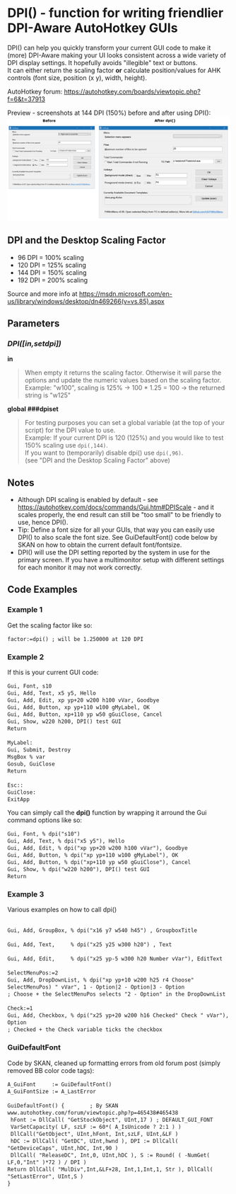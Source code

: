 # DPI() - function for writing friendlier DPI-Aware AutoHotkey GUIs

DPI() can help you quickly transform your current GUI code to make it (more) DPI-Aware making your UI looks consistent
across a wide variety of DPI display settings. It hopefully avoids "illegible" text or buttons.  
It can either return the scaling factor **or** calculate position/values for AHK controls (font size, position (x y), width, height).

AutoHotkey forum: https://autohotkey.com/boards/viewtopic.php?f=6&t=37913

Preview - screenshots at 144 DPI (150%) before and after using DPI(): 
![before and after](https://raw.githubusercontent.com/hi5/_resources/master/before-after-dpi.png "before - after")

## DPI and the Desktop Scaling Factor

*  96 DPI = 100% scaling
* 120 DPI = 125% scaling
* 144 DPI = 150% scaling
* 192 DPI = 200% scaling

Source and more info at https://msdn.microsoft.com/en-us/library/windows/desktop/dn469266(v=vs.85).aspx

## Parameters

### *DPI([in,setdpi])*

__in__

> When empty it returns the scaling factor. Otherwise it will parse the options
> and update the numeric values based on the scaling factor.  
> Example: "w100", scaling is 125% -> 100 * 1.25 = 100 -> the returned string is "w125"

__global ###dpiset__

> For testing purposes you can set a global variable (at the top of your script) for the DPI value to use.  
> Example: If your current DPI is 120 (125%) and you would like to test 150% scaling
> use ```dpi(,144)```.  
> If you want to (temporarily) disable dpi() use ```dpi(,96)```.   
> (see "DPI and the Desktop Scaling Factor" above)

## Notes

* Although DPI scaling is enabled by default - see https://autohotkey.com/docs/commands/Gui.htm#DPIScale - and it scales properly, the end result can still be "too small" to be friendly to use, hence DPI().
* Tip: Define a font size for all your GUIs, that way you can easily use DPI() to also scale the font size. See GuiDefaultFont() code below by SKAN on how to obtain the current default font/fontsize.
* DPI() will use the DPI setting reported by the system in use for the primary screen. If you have a multimonitor setup with different settings for each monitor it may not work correctly.

## Code Examples

### Example 1

Get the scaling factor like so:

```autohotkey
factor:=dpi() ; will be 1.250000 at 120 DPI
```

### Example 2

If this is your current GUI code:

```autohotkey
Gui, Font, s10
Gui, Add, Text, x5 y5, Hello
Gui, Add, Edit, xp yp+20 w200 h100 vVar, Goodbye
Gui, Add, Button, xp yp+110 w100 gMyLabel, OK
Gui, Add, Button, xp+110 yp w50 gGuiClose, Cancel
Gui, Show, w220 h200, DPI() test GUI
Return

MyLabel:
Gui, Submit, Destroy
MsgBox % var
Gosub, GuiClose
Return

Esc::
GuiClose:
ExitApp
```

You can simply call the **dpi()** function by wrapping it arround the Gui command options like so:

```autohotkey
Gui, Font, % dpi("s10")
Gui, Add, Text, % dpi("x5 y5"), Hello
Gui, Add, Edit, % dpi("xp yp+20 w200 h100 vVar"), Goodbye
Gui, Add, Button, % dpi("xp yp+110 w100 gMyLabel"), OK
Gui, Add, Button, % dpi("xp+110 yp w50 gGuiClose"), Cancel
Gui, Show, % dpi("w220 h200"), DPI() test GUI
Return
```

### Example 3

Various examples on how to call dpi()

```autohotkey

Gui, Add, GroupBox, % dpi("x16 y7 w540 h45") , GroupboxTitle

Gui, Add, Text,     % dpi("x25 y25 w300 h20") , Text

Gui, Add, Edit,     % dpi("x25 yp-5 w300 h20 Number vVar"), EditText

SelectMenuPos:=2
Gui, Add, DropDownList, % dpi("xp yp+10 w200 h25 r4 Choose" SelectMenuPos) " vVar", 1 - Option|2 - Option|3 - Option
; Choose + the SelectMenuPos selects "2 - Option" in the DropDownList

Check:=1
Gui, Add, Checkbox, % dpi("x25 yp+20 w200 h16 Checked" Check " vVar"), Option
; Checked + the Check variable ticks the checkbox
```

### GuiDefaultFont

Code by SKAN, cleaned up formatting errors from old forum post (simply removed BB color code tags):

```autohotkey
A_GuiFont     := GuiDefaultFont()
A_GuiFontSize := A_LastError

GuiDefaultFont() {        ; By SKAN www.autohotkey.com/forum/viewtopic.php?p=465438#465438
 hFont := DllCall( "GetStockObject", UInt,17 ) ; DEFAULT_GUI_FONT
 VarSetCapacity( LF, szLF := 60*( A_IsUnicode ? 2:1 ) )
 DllCall("GetObject", UInt,hFont, Int,szLF, UInt,&LF )
 hDC := DllCall( "GetDC", UInt,hwnd ), DPI := DllCall( "GetDeviceCaps", UInt,hDC, Int,90 )
 DllCall( "ReleaseDC", Int,0, UInt,hDC ), S := Round( ( -NumGet( LF,0,"Int" )*72 ) / DPI )
Return DllCall( "MulDiv",Int,&LF+28, Int,1,Int,1, Str ), DllCall( "SetLastError", UInt,S )
}
```
